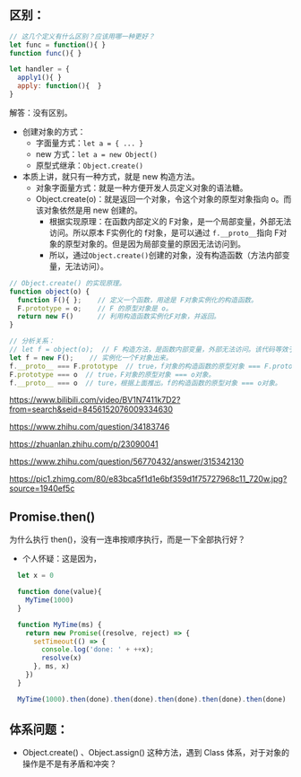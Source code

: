 ## 区别：

```javascript
// 这几个定义有什么区别？应该用哪一种更好？
let func = function(){ }
function func(){ }

let handler = {
  apply1(){ }
  apply: function(){  }
}

```

解答：没有区别。

- 创建对象的方式：
  - 字面量方式：`let a = { ... }`
  - new 方式：`let a = new Object()`
  - 原型式继承：`Object.create()` 
- 本质上讲，就只有一种方式，就是 new 构造方法。
  - 对象字面量方式：就是一种方便开发人员定义对象的语法糖。
  - Object.create(o)：就是返回一个对象，令这个对象的原型对象指向 o。而该对象依然是用 new 创建的。
    - 根据实现原理：在函数内部定义的 F对象，是一个局部变量，外部无法访问。所以原本 F实例化的 f对象，是可以通过 `f.__proto__`指向 F对象的原型对象的。但是因为局部变量的原因无法访问到。
    - 所以，通过`Object.create()`创建的对象，没有构造函数（方法内部变量，无法访问）。

```javascript
// Object.create() 的实现原理。
function object(o) {
  function F(){ };    // 定义一个函数，用途是 F对象实例化的构造函数。
  F.prototype = o;    // F 的原型对象是 o。
  return new F()      // 利用构造函数实例化F对象，并返回。
}

// 分析关系：
// let f = object(o);  // F 构造方法，是函数内部变量，外部无法访问。该代码等效于下面那行。
let f = new F();    // 实例化一个F对象出来。
f.__proto__ === F.prototype  // true，f对象的构造函数的原型对象 === F.prototype。
F.prototype === o  // true，F对象的原型对象 === o对象。
f.__proto__ === o  // ture，根据上面推出。f的构造函数的原型对象 === o对象。
```



https://www.bilibili.com/video/BV1N7411k7D2?from=search&seid=8456152076009334630

https://www.zhihu.com/question/34183746

https://zhuanlan.zhihu.com/p/23090041

https://www.zhihu.com/question/56770432/answer/315342130

https://pic1.zhimg.com/80/e83bca5f1d1e6bf359d1f75727968c11_720w.jpg?source=1940ef5c





## Promise.then()

为什么执行 then()，没有一连串按顺序执行，而是一下全部执行好？

- 个人怀疑：这是因为，

```javascript
  let x = 0

  function done(value){
    MyTime(1000)
  }

  function MyTime(ms) {
    return new Promise((resolve, reject) => {
      setTimeout(() => {
        console.log('done: ' + ++x);
        resolve(x)
      }, ms, x)
    })
  }

  MyTime(1000).then(done).then(done).then(done).then(done).then(done)

```



## 体系问题：

- Object.create() 、Object.assign() 这种方法，遇到 Class 体系，对于对象的操作是不是有矛盾和冲突？
